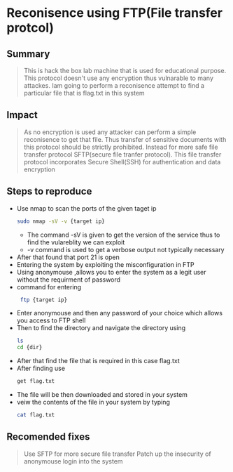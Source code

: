 # Reconisence using FTP(File transfer protcol)

## Summary
> This is hack the box lab machine that is used for educational purpose.
> This protocol doesn't use any encryption thus vulnarable to many attackes.
> Iam going to perform a reconisence attempt to find a particular file that is flag.txt in this system

## Impact
> As no encryption is used any attacker can perform a simple reconisence to get that file.
> Thus transfer of sensitive documents with this protocol should be strictly prohibited.
> Instead for more safe file transfer protocol SFTP(secure file tranfer protocol).
> This file transfer protocol incorporates Secure Shell(SSH) for authentication and data encryption

## Steps to reproduce
- Use nmap to scan the ports of the given taget ip
    ```bash
    sudo nmap -sV -v {target ip}
    ```
    - The command -sV is given to get the version of the service thus to find the vulareblity we can exploit
    - -v command is used to get a verbose output not typically necessary
- After that found that port 21 is open
- Entering the system by exploiting the misconfiguration in FTP
- Using anonymouse ,allows you to enter the system as a legit user without the requirment of password
- command for entering
    ```bash
     ftp {target ip}
    ```
- Enter anonymouse and then any password of your choice which allows you access to FTP shell
- Then to find the directory and navigate the directory using
    ```bash
    ls
    cd {dir}
- After that find the file that is required in this case flag.txt
- After finding use
  ```bash
  get flag.txt
- The file will be then downloaded and stored in your system
- veiw the contents of the file in your system by typing
  ```bash
  cat flag.txt

 ## Recomended fixes
 > Use SFTP for more secure file transfer
 > Patch up the insecurity of anonymouse login into the system
